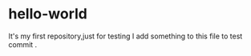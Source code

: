 hello-world
===========

It's my first repository,just for testing
I add something to this file to test commit .
